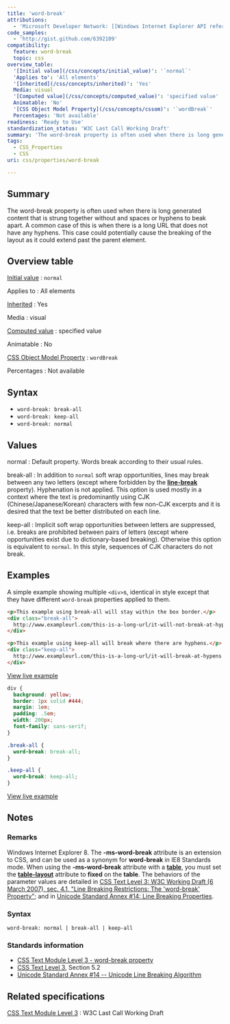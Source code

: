 ```yaml
---
title: 'word-break'
attributions:
  - 'Microsoft Developer Network: [[Windows Internet Explorer API reference](http://msdn.microsoft.com/en-us/library/ie/hh828809%28v=vs.85%29.aspx) Article]'
code_samples:
  - 'http://gist.github.com/6392109'
compatibility:
  feature: word-break
  topic: css
overview_table:
  '[Initial value](/css/concepts/initial_value)': '`normal`'
  'Applies to': 'All elements'
  '[Inherited](/css/concepts/inherited)': 'Yes'
  Media: visual
  '[Computed value](/css/concepts/computed_value)': 'specified value'
  Animatable: 'No'
  '[CSS Object Model Property](/css/concepts/cssom)': '`wordBreak`'
  Percentages: 'Not available'
readiness: 'Ready to Use'
standardization_status: 'W3C Last Call Working Draft'
summary: 'The word-break property is often used when there is long generated content that is strung together without and spaces or hyphens to beak apart. A common case of this is when there is a long URL that does not have any hyphens. This case could potentially cause the breaking of the layout as it could extend past the parent element.'
tags:
  - CSS_Properties
  - CSS
uri: css/properties/word-break

---
```

## Summary

The word-break property is often used when there is long generated content that is strung together without and spaces or hyphens to beak apart. A common case of this is when there is a long URL that does not have any hyphens. This case could potentially cause the breaking of the layout as it could extend past the parent element.

## Overview table

[Initial value](/css/concepts/initial_value)
:   `normal`

Applies to
:   All elements

[Inherited](/css/concepts/inherited)
:   Yes

Media
:   visual

[Computed value](/css/concepts/computed_value)
:   specified value

Animatable
:   No

[CSS Object Model Property](/css/concepts/cssom)
:   `wordBreak`

Percentages
:   Not available

## Syntax

-   `word-break: break-all`
-   `word-break: keep-all`
-   `word-break: normal`

## Values

normal
:   Default property. Words break according to their usual rules.

break-all
:   In addition to `normal` soft wrap opportunities, lines may break between any two letters (except where forbidden by the [**line-break**](/css/properties/line-break) property). Hyphenation is not applied. This option is used mostly in a context where the text is predominantly using CJK (Chinese/Japanese/Korean) characters with few non-CJK excerpts and it is desired that the text be better distributed on each line.

keep-all
:   Implicit soft wrap opportunities between letters are suppressed, i.e. breaks are prohibited between pairs of letters (except where opportunities exist due to dictionary-based breaking). Otherwise this option is equivalent to `normal`. In this style, sequences of CJK characters do not break.

## Examples

A simple example showing multiple `<div>`s, identical in style except that they have different `word-break` properties applied to them.

``` html
<p>This example using break-all will stay within the box border.</p>
<div class="break-all">
  http://www.exampleurl.com/this-is-a-long-url/it-will-not-break-at-hypens
</div>

<p>This example using keep-all will break where there are hyphens.</p>
<div class="keep-all">
  http://www.exampleurl.com/this-is-a-long-url/it-will-break-at-hypens
</div>
```

[View live example](http://gist.github.com/6392109)

``` css
div {
  background: yellow;
  border: 1px solid #444;
  margin: 1em;
  padding: .5em;
  width: 200px;
  font-family: sans-serif;
}

.break-all {
  word-break: break-all;
}

.keep-all {
  word-break: keep-all;
}
```

[View live example](http://gist.github.com/6392109)

## Notes

### Remarks

Windows Internet Explorer 8. The **-ms-word-break** attribute is an extension to CSS, and can be used as a synonym for **word-break** in IE8 Standards mode. When using the **-ms-word-break** attribute with a [**table**](/html/elements/table), you must set the [**table-layout**](/css/properties/table-layout) attribute to **fixed** on the **table**. The behaviors of the parameter values are detailed in [CSS Text Level 3: W3C Working Draft (6 March 2007), sec. 4.1, "Line Breaking Restrictions: The 'word-break' Property"](http://go.microsoft.com/fwlink/p/?linkid=203753); and in [Unicode Standard Annex \#14: Line Breaking Properties](http://go.microsoft.com/fwlink/p/?linkid=203714).

### Syntax

`word-break: normal | break-all | keep-all`

### Standards information

-   [CSS Text Module Level 3 - word-break property](http://www.w3.org/TR/css3-text/#word-break)
-   [CSS Text Level 3](http://go.microsoft.com/fwlink/p/?linkid=203766), Section 5.2
-   [Unicode Standard Annex \#14 -- Unicode Line Breaking Algorithm](http://go.microsoft.com/fwlink/p/?linkid=223137)

## Related specifications

[CSS Text Module Level 3](http://www.w3.org/TR/css3-text/)
:   W3C Last Call Working Draft
